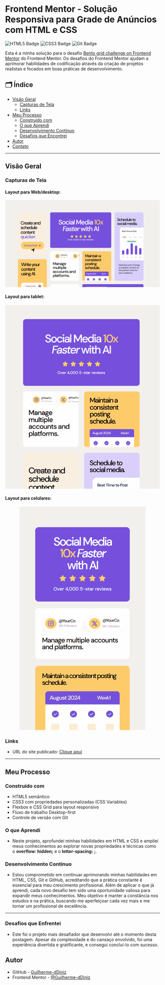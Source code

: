 # Frontend Mentor - Solução Responsiva para Grade de Anúncios com HTML e CSS

![HTML5 Badge](https://img.shields.io/badge/HTML5-E34F26?style=for-the-badge&logo=html5&logoColor=white)
![CSS3 Badge](https://img.shields.io/badge/CSS3-1572B6?style=for-the-badge&logo=css3&logoColor=white)
![Git Badge](https://img.shields.io/badge/Git-F05032?style=for-the-badge&logo=git&logoColor=white)

Esta é a minha solução para o desafio [Bento grid challenge on Frontend Mentor](https://www.frontendmentor.io/challenges/bento-grid-RMydElrlOj) do Frontend Mentor. Os desafios do Frontend Mentor ajudam a aprimorar habilidades de codificação através da criação de projetos realistas e focados em boas práticas de desenvolvimento.

## 🗂️ Índice

- [Visão Geral](#visão-geral)
  - [Capturas de Tela](#capturas-de-tela)
  - [Links](#links)
- [Meu Processo](#meu-processo)
  - [Construído com](#construído-com)
  - [O que Aprendi](#o-que-aprendi)
  - [Desenvolvimento Contínuo](#desenvolvimento-contínuo)
  - [Desafios que Encontrei](#desafios-que-enfrentei)
- [Autor](#autor)
- [Contato](#contato)

---

## Visão Geral 

### Capturas de Tela
#### Layout para Web/desktop:
<p align="center">
  <img src="./grade-anuncios-desktop.gif" alt="Captura de tela do projeto">
</p>

#### Layout para tablet:

<p align="center">
  <img src="./grade-anuncios-tablet.gif" alt="Captura de tela do projeto">
</p>

#### Layout para celulares:

<p align="center">
  <img src="./grade-anuncios-cell.gif" alt="Captura de tela do projeto">
</p>

### Links

- URL do site publicado: [Clique aqui]()

---

## Meu Processo 

### Construído com

- HTML5 semântico
- CSS3 com propriedades personalizadas (CSS Variables)
- Flexbox e CSS Grid para layout responsivo
- Fluxo de trabalho Desktop-first
- Controle de versão com Git

### O que Aprendi

- Neste projeto, aprofundei minhas habilidades em HTML e CSS e ampliei meus conhecimentos ao explorar novas propriedades e técnicas como o **overflow: hidden;** e o **letter-spacing: ;**.

### Desenvolvimento Contínuo

- Estou comprometido em continuar aprimorando minhas habilidades em HTML, CSS, Git e GitHub, acreditando que a prática constante é essencial para meu crescimento profissional. Além de aplicar o que já aprendi, cada novo desafio tem sido uma oportunidade valiosa para expandir meus conhecimentos. Meu objetivo é manter a constância nos estudos e na prática, buscando me aperfeiçoar cada vez mais e me tornar um profissional de excelência.

---
### Desafios que Enfrentei

- Este foi o projeto mais desafiador que desenvolvi até o momento desta postagem. Apesar da complexidade e do cansaço envolvido, foi uma experiência divertida e gratificante, e consegui concluí-lo com sucesso.

## Autor

- GitHub - [Guilherme-dDiniz](https://github.com/Guilherme-dDiniz)
- Frontend Mentor - [@Guilherme-dDiniz](https://www.frontendmentor.io/profile/Guilherme-dDiniz)